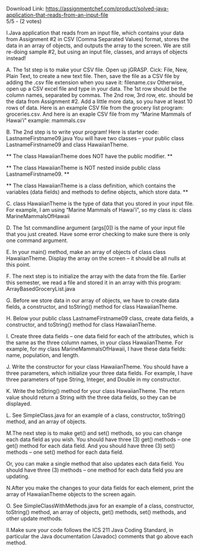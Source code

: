 Download Link: https://assignmentchef.com/product/solved-java-application-that-reads-from-an-input-file
<br>
5/5 - (2 votes)

I.Java application that reads from an input file, which contains your data from Assignment #2 in CSV (Comma Separated Values) format, stores the data in an array of objects, and outputs the array to the screen. We are still re-doing sample #2, but using an input file, classes, and arrays of objects instead!



A.  The 1st step is to make your CSV file. Open up jGRASP. Cick: File, New, Plain Text, to create a new text file. Then, save the file as a CSV file by adding the .csv file extension when you save it: filename.csv Otherwise, open up a CSV excel file and type in your data. The 1st row should be the column names, separated by commas. The 2nd row, 3rd row, etc. should be the data from Assignment #2. Add a little more data, so you have at least 10 rows of data. Here is an example CSV file from the grocery list program: groceries.csv. And here is an exaple CSV file from my “Marine Mammals of Hawai’i” example: mammals.csv

B.   The 2nd step is to write your program! Here is starter code: LastnameFirstname09.java You will have two classes – your public class LastnameFirstname09 and class HawaiianTheme.

** The class HawaiianTheme does NOT have the public modifier. **

** The class HawaiianTheme is NOT nested inside public class LastnameFirstname09. **

** The class HawaiianTheme is a class definition, which contains the variables (data fields) and methods to define objects, which store data. **

C.  class HawaiianTheme is the type of data that you stored in your input file. For example, I am using “Marine Mammals of Hawai’i”, so my class is: class MarineMammalsOfHawaii

D. The 1st commandline argument (args[0]) is the name of your input file that you just created. Have some error checking to make sure there is only one command argument.

E. In your main() method, make an array of objects of class class HawaiianTheme. Display the array on the screen – it should be all nulls at this point.

F.  The next step is to initialize the array with the data from the file. Earlier this semester, we read a file and stored it in an array with this program: ArrayBasedGroceryList.java

G. Before we store data in our array of objects, we have to create data fields, a constructor, and toString() method for class HawaiianTheme.

H. Below your public class LastnameFirstname09 class, create data fields, a constructor, and toString() method for class HawaiianTheme.

I. Create three data fields – one data field for each of the attributes, which is the same as the three column names, in your class HawaiianTheme. For example, for my class MarineMammalsOfHawaii, I have these data fields: name, population, and length.

J.  Write the constructor for your class HawaiianTheme. You should have a three parameters, which initialize your three data fields. For example, I have three parameters of type String, Integer, and Double in my constructor.

K.  Write the toString() method for your class HawaiianTheme. The return value should return a String with the three data fields, so they can be displayed.

L. See SimpleClass.java for an example of a class, constructor, toString() method, and an array of objects.

M.The next step is to make get() and set() methods, so you can change each data field as you wish. You should have three (3) get() methods – one get() method for each data field. And you should have three (3) set() methods – one set() method for each data field.

Or, you can make a single method that also updates each data field. You should have three (3) methods – one method for each data field you are updating.

N.After you make the changes to your data fields for each element, print the array of HawaiianTheme objects to the screen again.

O. See SimpleClassWithMethods.java for an example of a class, constructor, toString() method, an array of objects, get() methods, set() methods, and other update methods.

II.Make sure your code follows the ICS 211 Java Coding Standard, in particular the Java documentation (Javadoc) comments that go above each method.